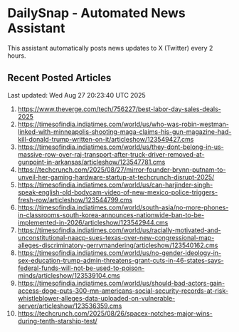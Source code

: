 # DailySnap - Automated News Assistant

This assistant automatically posts news updates to X (Twitter) every 2 hours.

## Recent Posted Articles

Last updated: Wed Aug 27 20:23:40 UTC 2025

1. https://www.theverge.com/tech/756227/best-labor-day-sales-deals-2025
2. https://timesofindia.indiatimes.com/world/us/who-was-robin-westman-linked-with-minneapolis-shooting-maga-claims-his-gun-magazine-had-kill-donald-trump-written-on-it/articleshow/123549427.cms
3. https://timesofindia.indiatimes.com/world/us/they-dont-belong-in-us-massive-row-over-raj-transport-after-truck-driver-removed-at-gunpoint-in-arkansas/articleshow/123547781.cms
4. https://techcrunch.com/2025/08/27/mirror-founder-brynn-putnam-to-unveil-her-gaming-hardware-startup-at-techcrunch-disrupt-2025/
5. https://timesofindia.indiatimes.com/world/us/can-harjinder-singh-speak-english-old-bodycam-video-of-new-mexico-police-triggers-fresh-row/articleshow/123544799.cms
6. https://timesofindia.indiatimes.com/world/south-asia/no-more-phones-in-classrooms-south-korea-announces-nationwide-ban-to-be-implemented-in-2026/articleshow/123542944.cms
7. https://timesofindia.indiatimes.com/world/us/racially-motivated-and-unconstitutional-naacp-sues-texas-over-new-congressional-map-alleges-discriminatory-gerrymandering/articleshow/123540162.cms
8. https://timesofindia.indiatimes.com/world/us/no-gender-ideology-in-sex-education-trump-admin-threatens-grant-cuts-in-46-states-says-federal-funds-will-not-be-used-to-poison-minds/articleshow/123539104.cms
9. https://timesofindia.indiatimes.com/world/us/should-bad-actors-gain-access-doge-puts-300-mn-americans-social-security-records-at-risk-whistleblower-alleges-data-uploaded-on-vulnerable-server/articleshow/123536359.cms
10. https://techcrunch.com/2025/08/26/spacex-notches-major-wins-during-tenth-starship-test/

